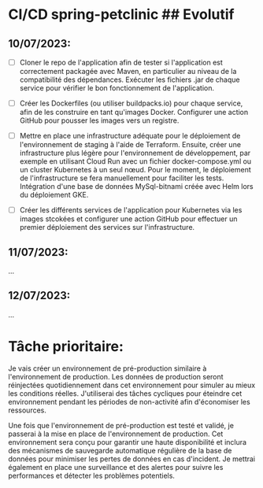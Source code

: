 
# CI/CD spring-petclinic ## Evolutif

## 10/07/2023:

- [ ] Cloner le repo de l'application afin de tester si l'application est correctement packagée avec Maven, en particulier au niveau de la compatibilité des dépendances. Exécuter les fichiers .jar de chaque service pour vérifier le bon fonctionnement de l'application.

- [ ] Créer les Dockerfiles (ou utiliser buildpacks.io) pour chaque service, afin de les construire en tant qu'images Docker. Configurer une action GitHub pour pousser les images vers un registre.

- [ ] Mettre en place une infrastructure adéquate pour le déploiement de l'environnement de staging à l'aide de Terraform. Ensuite, créer une infrastructure plus légère pour l'environnement de développement, par exemple en utilisant Cloud Run avec un fichier docker-compose.yml ou un cluster Kubernetes à un seul nœud. Pour le moment, le déploiement de l'infrastructure se fera manuellement pour faciliter les tests. Intégration d'une base de données MySql-bitnami créée avec Helm lors du déploiement GKE.

- [ ] Créer les différents services de l'application pour Kubernetes via les images stcokées et configurer une action GitHub pour effectuer un premier déploiement des services sur l'infrastructure.

## 11/07/2023:

...

## 12/07/2023:

...

# Tâche prioritaire:
Je vais créer un environnement de pré-production similaire à l'environnement de production. Les données de production seront réinjectées quotidiennement dans cet environnement pour simuler au mieux les conditions réelles. J'utiliserai des tâches cycliques pour éteindre cet environnement pendant les périodes de non-activité afin d'économiser les ressources.

Une fois que l'environnement de pré-production est testé et validé, je passerai à la mise en place de l'environnement de production. Cet environnement sera conçu pour garantir une haute disponibilité et inclura des mécanismes de sauvegarde automatique régulière de la base de données pour minimiser les pertes de données en cas d'incident. Je mettrai également en place une surveillance et des alertes pour suivre les performances et détecter les problèmes potentiels.
 
